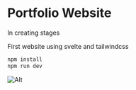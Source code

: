 # Portfolio Website

In creating stages


First website using svelte and tailwindcss

```bash
npm install
npm run dev
```

![Alt](https://repobeats.axiom.co/api/embed/80e4c7f0ed49943caa661073a83acfcf4b6284f4.svg "Repobeats analytics image")